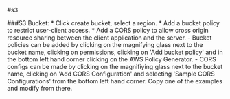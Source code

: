 #s3

###S3 Bucket:
	* Click create bucket, select a region.
	* Add a bucket policy to restrict user-client access.
	* Add a CORS policy to allow cross origin resource sharing between the client application and the server.
		- Bucket policies can be added by clicking on the magnifying glass next to the bucket name, clicking on permissions, clicking on 'Add bucket policy' and in the bottom left hand corner clicking on the AWS Policy Generator.
		- CORS configs can be made by clicking on the magnifiying glass next to the bucket name, clicking on 'Add CORS Configuration' and selecting 'Sample CORS Configurations' from the bottom left hand corner. Copy one of the examples and modify from there.